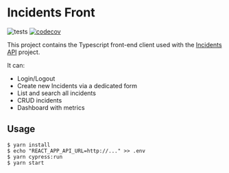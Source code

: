 # Incidents Front
![tests](https://github.com/chazapp/incidents-front/actions/workflows/tests.yml/badge.svg)
[![codecov](https://codecov.io/gh/chazapp/incidents-front/branch/master/graph/badge.svg?token=IE1EZ23LZV)](https://codecov.io/gh/chazapp/incidents-front)  

This project contains the Typescript front-end client used with the
[Incidents API](https://github.com/chazapp/incidents-api) project.

It can: 
 - Login/Logout 
 - Create new Incidents via a dedicated form
 - List and search all incidents 
 - CRUD incidents
 - Dashboard with metrics

## Usage

```
$ yarn install
$ echo "REACT_APP_API_URL=http://..." >> .env
$ yarn cypress:run
$ yarn start
```

